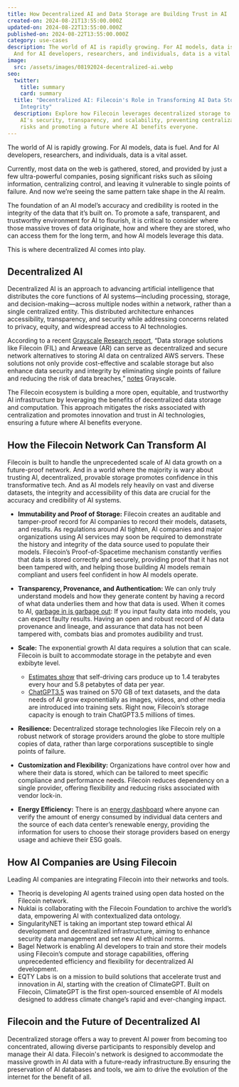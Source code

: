 ```yaml
---
title: How Decentralized AI and Data Storage are Building Trust in AI
created-on: 2024-08-21T13:55:00.000Z
updated-on: 2024-08-22T13:55:00.000Z
published-on: 2024-08-22T13:55:00.000Z
category: use-cases
description: The world of AI is rapidly growing. For AI models, data is fuel.
  And for AI developers, researchers, and individuals, data is a vital asset.
image:
  src: /assets/images/08192024-decentralized-ai.webp
seo:
  twitter:
    title: summary
    card: summary
  title: "Decentralized AI: Filecoin's Role in Transforming AI Data Storage and
    Integrity"
  description: Explore how Filecoin leverages decentralized storage to enhance
    AI's security, transparency, and scalability, preventing centralization
    risks and promoting a future where AI benefits everyone.
---
```


The world of AI is rapidly growing. For AI models, data is fuel. And for AI developers, researchers, and individuals, data is a vital asset.

Currently, most data on the web is gathered, stored, and provided by just a few ultra-powerful companies, posing significant risks such as siloing information, centralizing control, and leaving it vulnerable to single points of failure. And now we’re seeing the same pattern take shape in the AI realm.

The foundation of an AI model’s accuracy and credibility is rooted in the integrity of the data that it’s built on. To promote a safe, transparent, and trustworthy environment for AI to flourish, it is critical to consider where those massive troves of data originate, how and where they are stored, who can access them for the long term, and how AI models leverage this data.

This is where decentralized AI comes into play.

## Decentralized AI

Decentralized AI is an approach to advancing artificial intelligence that distributes the core functions of AI systems—including processing, storage, and decision-making—across multiple nodes within a network, rather than a single centralized entity. This distributed architecture enhances accessibility, transparency, and security while addressing concerns related to privacy, equity, and widespread access to AI technologies.

According to a recent [Grayscale Research report](https://www.grayscale.com/research/reports/ai-is-coming-crypto-can-help-make-it-right), “Data storage solutions like Filecoin (FIL) and Arweave (AR) can serve as decentralized and secure network alternatives to storing AI data on centralized AWS servers. These solutions not only provide cost-effective and scalable storage but also enhance data security and integrity by eliminating single points of failure and reducing the risk of data breaches,” [notes](https://www.grayscale.com/research/reports/ai-is-coming-crypto-can-help-make-it-right) Grayscale.

The Filecoin ecosystem is building a more open, equitable, and trustworthy AI infrastructure by leveraging the benefits of decentralized data storage and computation. This approach mitigates the risks associated with centralization and promotes innovation and trust in AI technologies, ensuring a future where AI benefits everyone.

## How the Filecoin Network Can Transform AI

Filecoin is built to handle the unprecedented scale of AI data growth on a future-proof network. And in a world where the majority is wary about trusting AI, decentralized, provable storage promotes confidence in this transformative tech. And as AI models rely heavily on vast and diverse datasets, the integrity and accessibility of this data are crucial for the accuracy and credibility of AI systems.

- **Immutability and Proof of Storage:** Filecoin creates an auditable and tamper-proof record for AI companies to record their models, datasets, and results. As regulations around AI tighten, AI companies and major organizations using AI services may soon be required to demonstrate the history and integrity of the data source used to populate their models. Filecoin’s Proof-of-Spacetime mechanism constantly verifies that data is stored correctly and securely, providing proof that it has not been tampered with, and helping those building AI models remain compliant and users feel confident in how AI models operate.
- **Transparency, Provenance, and Authentication:** We can only truly understand models and how they generate content by having a record of what data underlies them and how that data is used. When it comes to AI, [garbage in is garbage out](https://developers.google.com/machine-learning/data-prep/construct/collect/data-size-quality): If you input faulty data into models, you can expect faulty results. Having an open and robust record of AI data provenance and lineage, and assurance that data has not been tampered with, combats bias and promotes audibility and trust.
- **Scale:** The exponential growth AI data requires a solution that can scale. Filecoin is built to accommodate storage in the petabyte and even exbibyte level.

  - [Estimates show](https://blogs.sw.siemens.com/polarion/the-data-deluge-what-do-we-do-with-the-data-generated-by-avs/) that self-driving cars produce up to 1.4 terabytes every hour and 5.8 petabytes of data per year.
  - [ChatGPT3.5](https://www.sciencefocus.com/future-technology/gpt-3) was trained on 570 GB of text datasets, and the data needs of AI grow exponentially as images, videos, and other media are introduced into training sets. Right now, Filecoin’s storage capacity is enough to train ChatGPT3.5 millions of times.

- **Resilience:** Decentralized storage technologies like Filecoin rely on a robust network of storage providers around the globe to store multiple copies of data, rather than large corporations susceptible to single points of failure.
- **Customization and Flexibility:** Organizations have control over how and where their data is stored, which can be tailored to meet specific compliance and performance needs. Filecoin reduces dependency on a single provider, offering flexibility and reducing risks associated with vendor lock-in.
- **Energy Efficiency:** There is an [energy dashboard](https://filecoin.energy/) where anyone can verify the amount of energy consumed by individual data centers and the source of each data center’s renewable energy, providing the information for users to choose their storage providers based on energy usage and achieve their ESG goals.

## How AI Companies are Using Filecoin

Leading AI companies are integrating Filecoin into their networks and tools.

- Theoriq is developing AI agents trained using open data hosted on the Filecoin network.
- Nuklai is collaborating with the Filecoin Foundation to archive the world’s data, empowering AI with contextualized data ontology.
- SingularityNET is taking an important step toward ethical AI development and decentralized infrastructure, aiming to enhance security data management and set new AI ethical norms.
- Bagel Network is enabling AI developers to train and store their models using Filecoin’s compute and storage capabilities, offering unprecedented efficiency and flexibility for decentralized AI development.
- EQTY Labs is on a mission to build solutions that accelerate trust and innovation in AI, starting with the creation of ClimateGPT. Built on Filecoin, ClimateGPT is the first open-sourced ensemble of AI models designed to address climate change’s rapid and ever-changing impact.

## Filecoin and the Future of Decentralized AI

Decentralized storage offers a way to prevent AI power from becoming too concentrated, allowing diverse participants to responsibly develop and manage their AI data. Filecoin's network is designed to accommodate the massive growth in AI data with a future-ready infrastructure.By ensuring the preservation of AI databases and tools, we aim to drive the evolution of the internet for the benefit of all.
